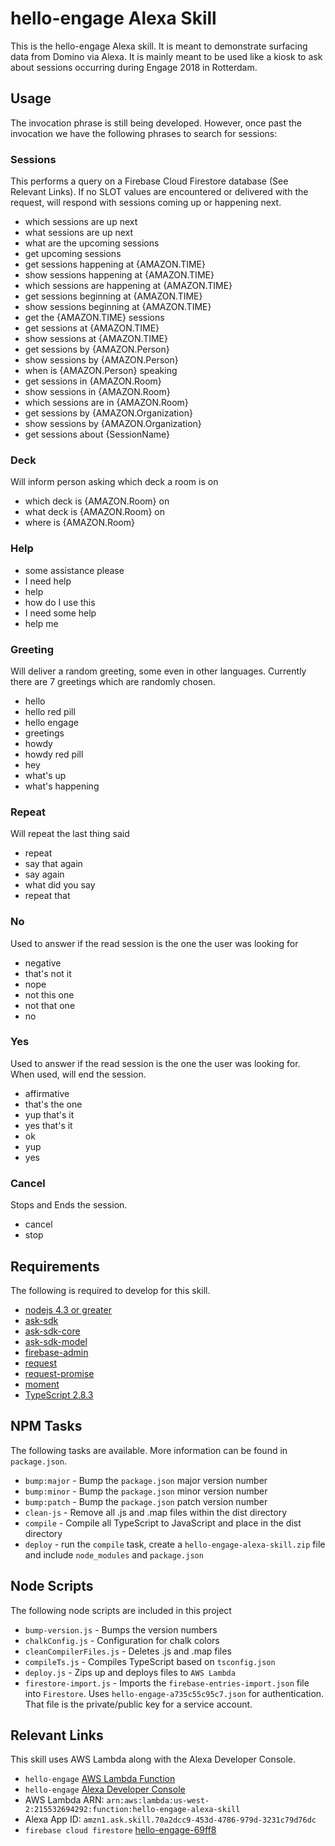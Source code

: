 # hello-engage Alexa Skill

This is the hello-engage Alexa skill. It is meant to demonstrate surfacing data from Domino via Alexa. It is mainly meant to be used like a kiosk to ask about sessions occurring during Engage 2018 in Rotterdam.

## Usage

The invocation phrase is still being developed. However, once past the invocation we have the following phrases to search for sessions:

### Sessions

This performs a query on a Firebase Cloud Firestore database (See Relevant Links). If no SLOT values are encountered or delivered with the request, will respond with sessions coming up or happening next.

* which sessions are up next
* what sessions are up next
* what are the upcoming sessions
* get upcoming sessions
* get sessions happening at {AMAZON.TIME}
* show sessions happening at {AMAZON.TIME}
* which sessions are happening at {AMAZON.TIME}
* get sessions beginning at {AMAZON.TIME}
* show sessions beginning at {AMAZON.TIME}
* get the {AMAZON.TIME} sessions
* get sessions at {AMAZON.TIME}
* show sessions at {AMAZON.TIME}
* get sessions by {AMAZON.Person}
* show sessions by {AMAZON.Person}
* when is {AMAZON.Person} speaking
* get sessions in {AMAZON.Room}
* show sessions in {AMAZON.Room}
* which sessions are in {AMAZON.Room}
* get sessions by {AMAZON.Organization}
* show sessions by {AMAZON.Organization}
* get sessions about {SessionName}

### Deck

Will inform person asking which deck a room is on

* which deck is {AMAZON.Room} on
* what deck is {AMAZON.Room} on
* where is {AMAZON.Room}

### Help

* some assistance please
* I need help
* help
* how do I use this
* I need some help
* help me

### Greeting

Will deliver a random greeting, some even in other languages. Currently there are 7 greetings which are randomly chosen.

* hello
* hello red pill
* hello engage
* greetings
* howdy
* howdy red pill
* hey
* what's up
* what's happening

### Repeat

Will repeat the last thing said

* repeat
* say that again
* say again
* what did you say
* repeat that

### No

Used to answer if the read session is the one the user was looking for

* negative
* that's not it
* nope
* not this one
* not that one
* no

### Yes

Used to answer if the read session is the one the user was looking for. When used, will end the session.

* affirmative
* that's the one
* yup that's it
* yes that's it
* ok
* yup
* yes


### Cancel

Stops and Ends the session.

* cancel
* stop

## Requirements

The following is required to develop for this skill.

* [nodejs 4.3 or greater](https://nodejs.org/en/)
* [ask-sdk](https://github.com/alexa/alexa-skills-kit-sdk-for-nodejs)
* [ask-sdk-core](https://github.com/alexa/alexa-skills-kit-sdk-for-nodejs)
* [ask-sdk-model](https://github.com/alexa/alexa-skills-kit-sdk-for-nodejs)
* [firebase-admin](https://www.npmjs.com/package/firebase-admin)
* [request](https://www.npmjs.com/package/request)
* [request-promise](https://www.npmjs.com/package/request-promise)
* [moment](https://www.npmjs.com/package/moment)
* [TypeScript 2.8.3](https://www.npmjs.com/package/typescript)

## NPM Tasks

The following tasks are available. More information can be found in `package.json`.

* `bump:major` - Bump the `package.json` major version number
* `bump:minor` - Bump the `package.json` minor version number
* `bump:patch` - Bump the `package.json` patch version number
* `clean-js` - Remove all .js and .map files within the dist directory
* `compile` - Compile all TypeScript to JavaScript and place in the dist directory
* `deploy` - run the `compile` task, create a `hello-engage-alexa-skill.zip` file and include `node_modules` and `package.json`

## Node Scripts

The following node scripts are included in this project

* `bump-version.js` - Bumps the version numbers
* `chalkConfig.js` - Configuration for chalk colors
* `cleanCompilerFiles.js` - Deletes .js and .map files
* `compileTs.js` - Compiles TypeScript based on `tsconfig.json`
* `deploy.js` - Zips up and deploys files to `AWS Lambda`
* `firestore-import.js` - Imports the `firebase-entries-import.json` file into `Firestore`. Uses `hello-engage-a735c55c95c7.json` for authentication. That file is the private/public key for a service account.

## Relevant Links

This skill uses AWS Lambda along with the Alexa Developer Console.

* `hello-engage` [AWS Lambda Function](https://us-west-2.console.aws.amazon.com/lambda/home?region=us-west-2#/functions/hello-engage-alexa-skill?tab=graph)
* `hello-engage` [Alexa Developer Console](https://developer.amazon.com/alexa/console/ask/build/custom/amzn1.ask.skill.70a2dcc9-453d-4786-979d-3231c79d76dc/development/en_US/dashboard)
* AWS Lambda ARN: `arn:aws:lambda:us-west-2:215532694292:function:hello-engage-alexa-skill`
* Alexa App ID: `amzn1.ask.skill.70a2dcc9-453d-4786-979d-3231c79d76dc`
* `firebase cloud firestore` [hello-engage-69ff8](https://console.firebase.google.com/u/1/project/hello-engage-69ff8/overview)

